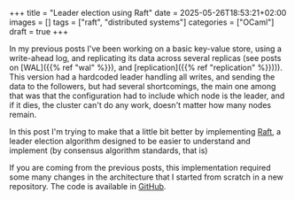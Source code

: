 +++
title = "Leader election using Raft"
date = 2025-05-26T18:53:21+02:00
images = []
tags = ["raft", "distributed systems"]
categories = ["OCaml"]
draft = true
+++

In my previous posts I've been working on a basic key-value store,
using a write-ahead log, and replicating its data across several
replicas (see posts on [WAL]({{% ref "wal" %}}), and [replication]({{%
ref "replication" %}}))). This version had a hardcoded leader handling
all writes, and sending the data to the followers, but had several
shortcomings, the main one among that was that the configuration had
to include which node is the leader, and if it dies, the cluster can't
do any work, doesn't matter how many nodes remain.

In this post I'm trying to make that a little bit better by
implementing [Raft](https://raft.github.io/raft.pdf), a leader
election algorithm designed to be easier to understand and implement
(by consensus algorithm standards, that is)

If you are coming from the previous posts, this implementation
required some many changes in the architecture that I started from
scratch in a new repository. The code is available in
[GitHub](https://github.com/jagg/raft).

